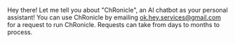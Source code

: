 Hey there! Let me tell you about "ChRonicle", an AI chatbot as your personal assistant!
You can use ChRonicle by emailing ok.hey.services@gmail.com for a request to run ChRonicle. Requests can take from days to months to process.
